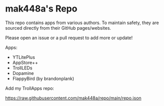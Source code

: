 # mak448a's Repo

This repo contains apps from various authors. To maintain safety, they are sourced directly from their GitHub pages/websites.

Please open an issue or a pull request to add more or update!

Apps:
- YTLitePlus
- AppStore++
- TrollLEDs
- Dopamine
- FlappyBird (by brandonplank)

Add my TrollApps repo:

https://raw.githubusercontent.com/mak448a/repo/main/repo.json

